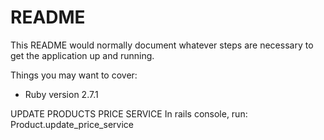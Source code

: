 # README

This README would normally document whatever steps are necessary to get the
application up and running.

Things you may want to cover:

* Ruby version 2.7.1

UPDATE PRODUCTS PRICE SERVICE 
In rails console, run: Product.update_price_service
